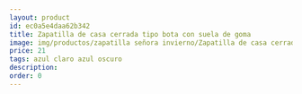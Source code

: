 ```yaml
---
layout: product
id: ec0a5e4daa62b342
title: Zapatilla de casa cerrada tipo bota con suela de goma
image: img/productos/zapatilla señora invierno/Zapatilla de casa cerrada tipo bota con suela de goma=21=azul claro azul oscuro.webp
price: 21
tags: azul claro azul oscuro
description: 
order: 0
---
```

